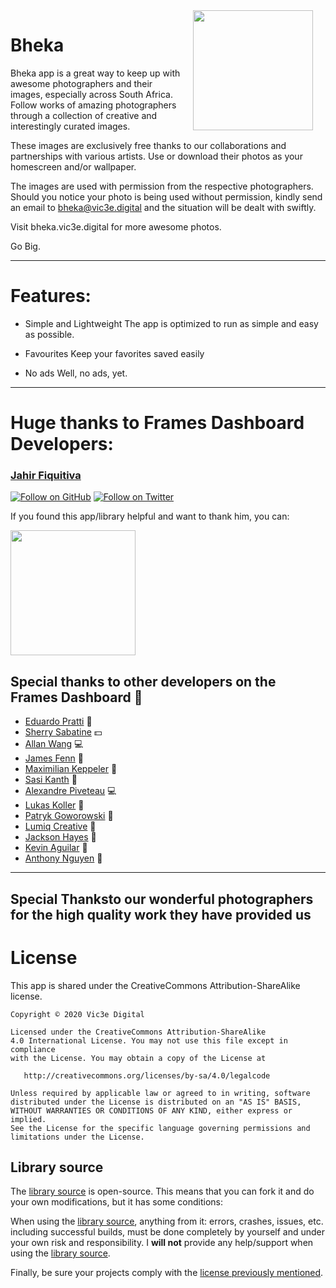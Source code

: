 <img src="https://vic3e.xyz/wp-content/uploads/2020/07/playstore-3.png" width="192" align="right" hspace="20" />

Bheka
======


Bheka app is a great way to keep up with awesome photographers and their images, especially across South Africa. Follow works of amazing photographers through a collection of creative and interestingly curated images.

These images are exclusively free thanks to our collaborations and partnerships with various artists. Use or download their photos as your homescreen and/or wallpaper.

The images are used with permission from the respective photographers. Should you notice your photo is being used without permission, kindly send an email to bheka@vic3e.digital and the situation will be dealt with swiftly.

Visit bheka.vic3e.digital for more awesome photos.

Go Big.


---

# Features:

- Simple and Lightweight
  The app is optimized to run as simple and easy as possible.

- Favourites
  Keep your favorites saved easily

- No ads
  Well, no ads, yet.
---



# Huge thanks to Frames Dashboard Developers:

### [Jahir Fiquitiva](https://jahir.dev/)

[![Follow on GitHub](https://img.shields.io/github/followers/jahirfiquitiva.svg?style=social&label=Follow)](https://github.com/jahirfiquitiva)
[![Follow on Twitter](https://img.shields.io/twitter/follow/jahirfiquitiva.svg?style=social)](https://twitter.com/jahirfiquitiva)

If you found this app/library helpful and want to thank him, you can:

<a target="_blank" href="https://jahir.dev/donate/">
<img src="https://jahir.dev/share/support_my_work.svg?maxAge=432000" width="200"/>
</a>


## Special thanks to other developers on the Frames Dashboard 🙌

- [Eduardo Pratti](https://pratti.design/) 🎨
- [Sherry Sabatine](http://www.ssabatinephotography.com/) 💵
- [Allan Wang](https://www.allanwang.ca/) 💻
- [James Fenn](https://theandroidmaster.github.io/) 🔌
- [Maximilian Keppeler](https://twitter.com/maxKeppeler) 🔌
- [Sasi Kanth](https://twitter.com/its_sasikanth) 🔌
- [Alexandre Piveteau](https://github.com/alexandrepiveteau) 💻
- [Lukas Koller](https://github.com/kollerlukas) 🔌
- [Patryk Goworowski](https://twitter.com/pgoworowski) 🎨
- [Lumiq Creative](https://lumiqcreative.com/) 🎨
- [Jackson Hayes](https://jacksonhayes.xyz/) 📖
- [Kevin Aguilar](https://twitter.com/kevttob) 🎨
- [Anthony Nguyen](https://twitter.com/link6155) 🎨

---

## Special Thanksto our wonderful photographers for the high quality work they have provided us

# License

This app is shared under the CreativeCommons Attribution-ShareAlike license.

	Copyright © 2020 Vic3e Digital

	Licensed under the CreativeCommons Attribution-ShareAlike 
	4.0 International License. You may not use this file except in compliance 
	with the License. You may obtain a copy of the License at

	   http://creativecommons.org/licenses/by-sa/4.0/legalcode

	Unless required by applicable law or agreed to in writing, software
	distributed under the License is distributed on an "AS IS" BASIS,
	WITHOUT WARRANTIES OR CONDITIONS OF ANY KIND, either express or implied.
	See the License for the specific language governing permissions and
	limitations under the License.

## Library source

The [library source](https://github.com/vic3e/Bheka-ZA) is open-source. This means that you can fork it and do your own modifications, but it has some conditions:

When using the [library source](https://github.com/vic3e/Bheka-ZA), anything from it: errors, crashes, issues, etc. including successful builds, must be done completely by yourself and under your own risk and responsibility. I **will not** provide any help/support when using the [library source](https://github.com/jahirfiquitiva/Frames/tree/master).

Finally, be sure your projects comply with the [license previously mentioned](https://github.com/vic3e/Bheka-ZA#license).
